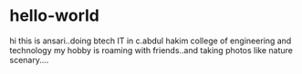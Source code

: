 # hello-world

hi this is ansari..doing btech IT in c.abdul hakim college of engineering and technology
my hobby is roaming with friends..and taking photos like nature scenary....
